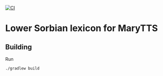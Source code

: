 [![CI](https://github.com/marytts/marytts-lexicon-dsb/actions/workflows/main.yml/badge.svg)](https://github.com/marytts/marytts-lexicon-dsb/actions/workflows/main.yml)

Lower Sorbian lexicon for MaryTTS
=================================

Building
--------

Run

    ./gradlew build

